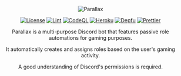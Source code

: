 <div align="center">
  
  ![Parallax](https://user-images.githubusercontent.com/39931559/130610477-0005b550-d8fe-4049-9de0-14bcb3b32aa5.png)
  
  [![License](https://img.shields.io/github/license/JKLorenzo/Parallax)](https://github.com/JKLorenzo/Parallax/blob/master/LICENSE)
  [![Lint](https://github.com/JKLorenzo/Parallax/workflows/Lint/badge.svg)](https://github.com/JKLorenzo/Parallax/actions/workflows/lint.yml)
  [![CodeQL](https://github.com/JKLorenzo/Parallax/workflows/CodeQL/badge.svg)](https://github.com/JKLorenzo/Parallax/actions/workflows/codeql.yml)
  [![Heroku](https://github.com/JKLorenzo/Parallax/workflows/Heroku/badge.svg)](https://github.com/JKLorenzo/Parallax/actions/workflows/heroku.yml)
  [![Depfu](https://badges.depfu.com/badges/10a2b397579dcfc1b15b4327c12a9bdd/count.svg)](https://depfu.com/github/JKLorenzo/Parallax?project_id=29783)
  [![Prettier](https://img.shields.io/badge/code_style-prettier-ff69b4.svg?style=flat-square)](https://github.com/prettier/prettier)
  
  Parallax is a multi-purpose Discord bot that features passive role automations for gaming purposes.
  
  It automatically creates and assigns roles based on the user's gaming activity. 
  
  A good understanding of Discord's permissions is required.
  
</div>
